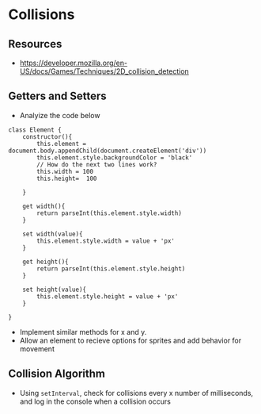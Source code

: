 # Collisions

## Resources
* https://developer.mozilla.org/en-US/docs/Games/Techniques/2D_collision_detection

## Getters and Setters

* Analyize the code below
```
class Element {
    constructor(){
        this.element = document.body.appendChild(document.createElement('div'))
        this.element.style.backgroundColor = 'black'
        // How do the next two lines work?
        this.width = 100
        this.height=  100

    }

    get width(){
        return parseInt(this.element.style.width)
    }

    set width(value){
        this.element.style.width = value + 'px'
    }

    get height(){
        return parseInt(this.element.style.height)
    }

    set height(value){
        this.element.style.height = value + 'px'
    }

}
```

* Implement similar methods for x and y.
* Allow an element to recieve options for sprites and add behavior for movement

## Collision Algorithm 
* Using `setInterval`, check for collisions every x number of milliseconds, and log in the console when a collision occurs